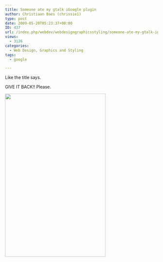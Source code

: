 ```yaml
---
title: Someone ate my gtalk iGoogle plugin
author: Christiaan Baes (chrissie1)
type: post
date: 2009-05-20T05:23:37+00:00
ID: 437
url: /index.php/webdev/webdesigngraphicsstyling/someone-ate-my-gtalk-igoogle-plugin/
views:
  - 3126
categories:
  - Web Design, Graphics and Styling
tags:
  - google

---
```

Like the title says. 

GIVE IT BACK!! Please.

<div class="image_block">
  <img src="/wp-content/uploads/blogs/WebDev/gtalk.png" alt="" title="" width="331" height="536" />
</div>
